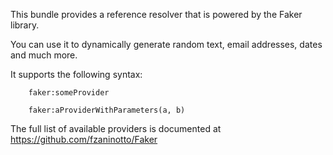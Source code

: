 This bundle provides a reference resolver that is powered by the Faker library.

You can use it to dynamically generate random text, email addresses, dates and much more.

It supports the following syntax:

        faker:someProvider
        
        faker:aProviderWithParameters(a, b)

The full list of available providers is documented at https://github.com/fzaninotto/Faker
